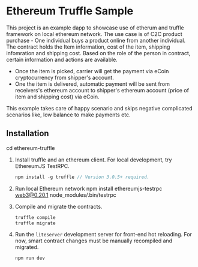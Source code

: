 # Ethereum Truffle Sample

This project is an example dapp to showcase use of etherum and truffle framework on local ethereum network.
The use case is of C2C product purchase - One individual buys a product online from another individual.
The contract holds the Item information, cost of the item, shipping infomration and shipping cost.
Based on the role of the person in contract, certain information and actions are available.
- Once the item is picked, carrier will get the payment via eCoin cryptocurrency from shipper's account.
- One the item is delivered, automatic payment will be sent from receivers's ethereum account to shipper's ethereum account (price of item and shipping cost) via eCoin.

This example takes care of happy scenario and skips negative complicated scenarios like, low balance to make payments etc.


## Installation
cd ethereum-truffle

1. Install truffle and an ethereum client. For local development, try EthereumJS TestRPC.
    ```javascript
    npm install -g truffle // Version 3.0.5+ required.
    ```


2. Run local Ethereum network
    npm install ethereumjs-testrpc web3@0.20.1
    node_modules/.bin/testrpc

4. Compile and migrate the contracts.
    ```javascript
    truffle compile
    truffle migrate
    ```

5. Run the `liteserver` development server for front-end hot reloading. For now, smart contract changes must be manually recompiled and migrated.
    ```javascript
    npm run dev
    ```